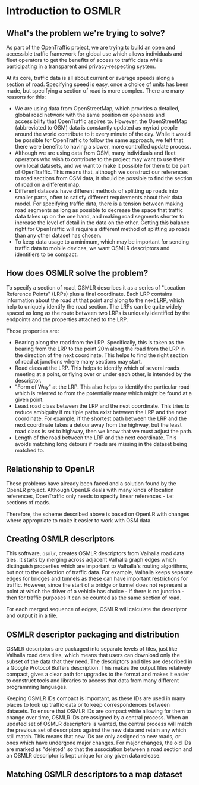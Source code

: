 # Introduction to OSMLR

## What's the problem we're trying to solve?

As part of the OpenTraffic project, we are trying to build an open and accessible traffic framework for global use which allows individuals and fleet operators to get the benefits of access to traffic data while participating in a transparent and privacy-respecting system.

At its core, traffic data is all about current or average speeds along a section of road. Specifying speed is easy, once a choice of units has been made, but specifying a section of road is more complex. There are many reasons for this:

* We are using data from OpenStreetMap, which provides a detailed, global road network with the same position on openness and accessibility that OpenTraffic aspires to. However, the OpenStreetMap (abbreviated to OSM) data is constantly updated as myriad people around the world contribute to it every minute of the day. While it would be possible for OpenTraffic to follow the same approach, we felt that there were benefits to having a slower, more controlled update process.
* Although we are using data from OSM, many individuals and fleet operators who wish to contribute to the project may want to use their own local datasets, and we want to make it possible for them to be part of OpenTraffic. This means that, although we construct our references to road sections from OSM data, it should be possible to find the section of road on a different map.
* Different datasets have different methods of splitting up roads into smaller parts, often to satisfy different requirements about their data model. For specifying traffic data, there is a tension between making road segments as long as possible to decrease the space that traffic data takes up on the one hand, and making road segments shorter to increase the level of detail in the data on the other. Getting this balance right for OpenTraffic will require a different method of splitting up roads than any other dataset has chosen.
* To keep data usage to a minimum, which may be important for sending traffic data to mobile devices, we want OSMLR descriptors and identifiers to be compact.

## How does OSMLR solve the problem?

To specify a section of road, OSMLR describes it as a series of "Location Reference Points" (LRPs) plus a final coordinate. Each LRP contains information about the road at that point and along to the next LRP, which help to uniquely identify the road section. The LRPs can be quite widely spaced as long as the route between two LRPs is uniquely identified by the endpoints and the properties attached to the LRP.

Those properties are:

* Bearing along the road from the LRP. Specifically, this is taken as the bearing from the LRP to the point 20m along the road from the LRP in the direction of the next coordinate. This helps to find the right section of road at junctions where many sections may start.
* Road class at the LRP. This helps to identify which of several roads meeting at a point, or flying over or under each other, is intended by the descriptor.
* "Form of Way" at the LRP. This also helps to identify the particular road which is referred to from the potentially many which might be found at a given point.
* Least road class between the LRP and the next coordinate. This tries to reduce ambiguity if multiple paths exist between the LRP and the next coordinate. For example, if the shortest path between the LRP and the next coordinate takes a detour away from the highway, but the least road class is set to highway, then we know that we must adjust the path.
* Length of the road between the LRP and the next coordinate. This avoids matching long detours if roads are missing in the dataset being matched to.

## Relationship to OpenLR

These problems have already been faced and a solution found by the OpenLR project. Although OpenLR deals with many kinds of location references, OpenTraffic only needs to specify linear references - i.e: sections of roads.

Therefore, the scheme described above is based on OpenLR with changes where appropriate to make it easier to work with OSM data.

## Creating OSMLR descriptors

This software, `osmlr`, creates OSMLR descriptors from Valhalla road data tiles. It starts by merging across adjacent Valhalla graph edges which distinguish properties which are important to Valhalla's routing algorithms, but not to the collection of traffic data. For example, Valhalla keeps separate edges for bridges and tunnels as these can have important restrictions for traffic. However, since the start of a bridge or tunnel does not represent a point at which the driver of a vehicle has choice - if there is no junction - then for traffic purposes it can be counted as the same section of road.

For each merged sequence of edges, OSMLR will calculate the descriptor and output it in a tile.

## OSMLR descriptor packaging and distribution

OSMLR descriptors are packaged into separate levels of tiles, just like Valhalla road data tiles, which means that users can download only the subset of the data that they need. The descriptors and tiles are described in a Google Protocol Buffers description. This makes the output files relatively compact, gives a clear path for upgrades to the format and makes it easier to construct tools and libraries to access that data from many different programming languages.

Keeping OSMLR IDs compact is important, as these IDs are used in many places to look up traffic data or to keep correspondences between datasets. To ensure that OSMLR IDs are compact while allowing for them to change over time, OSMLR IDs are assigned by a central process. When an updated set of OSMLR descriptors is wanted, the central process will match the previous set of descriptors against the new data and retain any which still match. This means that new IDs are only assigned to new roads, or ones which have undergone major changes. For major changes, the old IDs are marked as "deleted" so that the association between a road section and an OSMLR descriptor is kept unique for any given data release.

## Matching OSMLR descriptors to a map dataset

